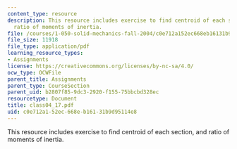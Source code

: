 ```yaml
---
content_type: resource
description: This resource includes exercise to find centroid of each section, and
  ratio of moments of inertia.
file: /courses/1-050-solid-mechanics-fall-2004/c0e712a152ec668eb16131b9d95114e8_class04_17.pdf
file_size: 11918
file_type: application/pdf
learning_resource_types:
- Assignments
license: https://creativecommons.org/licenses/by-nc-sa/4.0/
ocw_type: OCWFile
parent_title: Assignments
parent_type: CourseSection
parent_uid: b2807f85-9dc3-2920-f155-75bbcbd328ec
resourcetype: Document
title: class04_17.pdf
uid: c0e712a1-52ec-668e-b161-31b9d95114e8
---
```

This resource includes exercise to find centroid of each section, and ratio of moments of inertia.